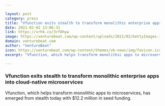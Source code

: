 ```yaml
---

layout: post
category: press
title: "Vfunction exits stealth to transform monolithic enterprise apps into cloud-native microservices"
date: 2021-02-02 13:06:31
link: https://vrhk.co/3rfOhyw
image: https://venturebeat.com/wp-content/uploads/2021/02/GettyImages-1264510922.jpg?w=1200&strip=all
domain: venturebeat.com
author: "VentureBeat"
icon: https://venturebeat.com/wp-content/themes/vb-news/img/favicon.ico
excerpt: "Vfunction, which helps transform monolithic apps to microservices, has emerged from stealth today with $12.2 million in seed funding."

---
```


### Vfunction exits stealth to transform monolithic enterprise apps into cloud-native microservices

Vfunction, which helps transform monolithic apps to microservices, has emerged from stealth today with $12.2 million in seed funding.